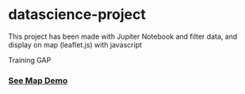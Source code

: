 # datascience-project
<p>This project has been made with Jupiter Notebook and filter data, and display on map (leaflet.js) with javascript </p>
Training GAP
<h3><a href="https://labs.leoreyesdev.com/gap/map">See Map Demo</a></h3>
